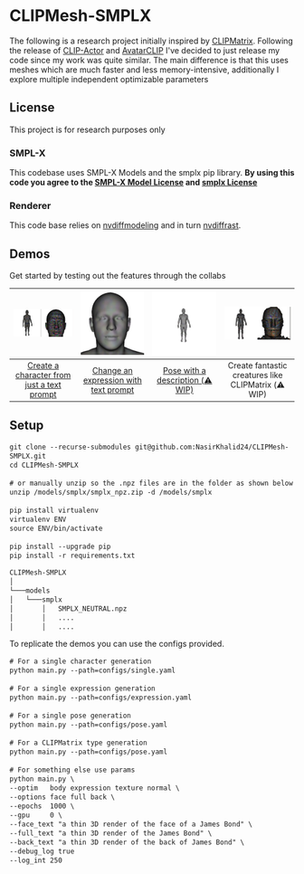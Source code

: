 # CLIPMesh-SMPLX

The following is a research project initially inspired by [CLIPMatrix](https://arxiv.org/abs/2109.12922). Following the release of [CLIP-Actor](https://arxiv.org/abs/2206.04382) and [AvatarCLIP](https://hongfz16.github.io/projects/AvatarCLIP.html) I've decided to just release my code since my work was quite similar. The main difference is that this uses meshes which are much faster and less memory-intensive, additionally I explore multiple independent optimizable parameters

## License

This project is for research purposes only

### SMPL-X

This codebase uses SMPL-X Models and the smplx pip library. **By using this code you agree to the [SMPL-X Model License](https://smpl-x.is.tue.mpg.de/modellicense.html) and [smplx License](https://github.com/vchoutas/smplify-x#license)**

### Renderer

This code base relies on [nvdiffmodeling](https://github.com/NVlabs/nvdiffmodeling) and in turn [nvdiffrast](https://nvlabs.github.io/nvdiffrast/#licenses).

## Demos

Get started by testing out the features through the collabs

|<img src="./assets/README/single.gif" width="310"/>|<img src="./assets/README/expressions.gif" width="310"/>|<img src="./assets/README/pose.gif" width="310"/>|<img src="./assets/README/clipmatrix.gif" width="310"/>|
:--------------------------------------------------:|:--------------------------------------------------:|:--------------------------------------------------:|:--------------------------------------------------:|
| [Create a character from just a text prompt](https://colab.research.google.com/drive/1jtVfsDTkWfOxzrSdjlooJnyhfQKLnslN?usp=sharing)  | [Change an expression with text prompt](https://colab.research.google.com/drive/1Xd8gLPHatKv5lk3txS3f97fBbqORFsI2?usp=sharing)   | [Pose with a description (⚠️ WIP)](https://colab.research.google.com/drive/1hDn04vTE0QpkvM47NDLgFYkzDu2ZQulU?usp=sharing)            | Create fantastic creatures like CLIPMatrix (⚠️ WIP)   |





## Setup

```
git clone --recurse-submodules git@github.com:NasirKhalid24/CLIPMesh-SMPLX.git
cd CLIPMesh-SMPLX

# or manually unzip so the .npz files are in the folder as shown below
unzip /models/smplx/smplx_npz.zip -d /models/smplx   

pip install virtualenv
virtualenv ENV
source ENV/bin/activate

pip install --upgrade pip
pip install -r requirements.txt
```


```
CLIPMesh-SMPLX
│
└───models
│   └───smplx
│       │   SMPLX_NEUTRAL.npz
│       │   ....
│       │   ....
``` 

To replicate the demos you can use the configs provided.

```
# For a single character generation
python main.py --path=configs/single.yaml

# For a single expression generation
python main.py --path=configs/expression.yaml

# For a single pose generation
python main.py --path=configs/pose.yaml

# For a CLIPMatrix type generation
python main.py --path=configs/pose.yaml

# For something else use params
python main.py \
--optim   body expression texture normal \
--options face full back \
--epochs  1000 \
--gpu     0 \
--face_text "a thin 3D render of the face of a James Bond" \
--full_text "a thin 3D render of the James Bond" \
--back_text "a thin 3D render of the back of James Bond" \
--debug_log true
--log_int 250
```
